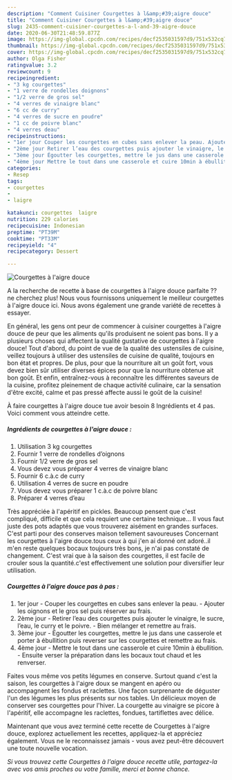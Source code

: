 ```yaml
---
description: "Comment Cuisiner Courgettes à l&amp;#39;aigre douce"
title: "Comment Cuisiner Courgettes à l&amp;#39;aigre douce"
slug: 2435-comment-cuisiner-courgettes-a-l-and-39-aigre-douce
date: 2020-06-30T21:48:59.877Z
image: https://img-global.cpcdn.com/recipes/decf2535031597d9/751x532cq70/courgettes-a-laigre-douce-photo-principale-de-la-recette.jpg
thumbnail: https://img-global.cpcdn.com/recipes/decf2535031597d9/751x532cq70/courgettes-a-laigre-douce-photo-principale-de-la-recette.jpg
cover: https://img-global.cpcdn.com/recipes/decf2535031597d9/751x532cq70/courgettes-a-laigre-douce-photo-principale-de-la-recette.jpg
author: Olga Fisher
ratingvalue: 3.2
reviewcount: 9
recipeingredient:
- "3 kg courgettes"
- "1 verre de rondelles doignons"
- "1/2 verre de gros sel"
- "4 verres de vinaigre blanc"
- "6 cc de curry"
- "4 verres de sucre en poudre"
- "1 cc de poivre blanc"
- "4 verres deau"
recipeinstructions:
- "1er jour Couper les courgettes en cubes sans enlever la peau. Ajouter les oignons et le gros sel puis réserver au frais."
- "2ème jour Retirer l’eau des courgettes puis ajouter le vinaigre, le sucre, l’eau, le curry et le poivre. Bien mélanger et remettre au frais."
- "3ème jour Égoutter les courgettes, mettre le jus dans une casserole et porter à ébullition puis reverser sur les courgettes et remettre au frais."
- "4ème jour Mettre le tout dans une casserole et cuire 10min à ébullition. Ensuite verser la préparation dans les bocaux tout chaud et les renverser."
categories:
- Resep
tags:
- courgettes
- 
- laigre

katakunci: courgettes  laigre 
nutrition: 229 calories
recipecuisine: Indonesian
preptime: "PT39M"
cooktime: "PT33M"
recipeyield: "4"
recipecategory: Dessert

---
```



![Courgettes à l&#39;aigre douce](https://img-global.cpcdn.com/recipes/decf2535031597d9/751x532cq70/courgettes-a-laigre-douce-photo-principale-de-la-recette.jpg)

A la recherche de recette à base de courgettes à l&#39;aigre douce parfaite ?? ne cherchez plus! Nous vous fournissons uniquement le meilleur courgettes à l&#39;aigre douce ici. Nous avons également une grande variété de recettes à essayer.

En général, les gens ont peur de commencer à cuisiner courgettes à l&#39;aigre douce de peur que les aliments qu'ils produisent ne soient pas bons. Il y a plusieurs choses qui affectent la qualité gustative de courgettes à l&#39;aigre douce! Tout d'abord, du point de vue de la qualité des ustensiles de cuisine, veillez toujours à utiliser des ustensiles de cuisine de qualité, toujours en bon état et propres. De plus, pour que la nourriture ait un goût fort, vous devez bien sûr utiliser diverses épices pour que la nourriture obtenue ait bon goût. Et enfin, entraînez-vous à reconnaître les différentes saveurs de la cuisine, profitez pleinement de chaque activité culinaire, car la sensation d'être excité, calme et pas pressé affecte aussi le goût de la cuisine!

<!--inarticleads1-->

À faire courgettes à l&#39;aigre douce tue avoir besoin 8 Ingrédients et 4 pas. Voici comment vous atteindre cette.

##### Ingrédients de courgettes à l&#39;aigre douce :

1. Utilisation 3 kg courgettes
1. Fournir 1 verre de rondelles d’oignons
1. Fournir 1/2 verre de gros sel
1. Vous devez vous préparer 4 verres de vinaigre blanc
1. Fournir 6 c.à.c de curry
1. Utilisation 4 verres de sucre en poudre
1. Vous devez vous préparer 1 c.à.c de poivre blanc
1. Préparer 4 verres d’eau


Très appréciée à l&#39;apéritif en pickles. Beaucoup pensent que c&#39;est compliqué, difficile et que cela requiert une certaine technique… Il vous faut juste des pots adaptés que vous trouverez aisément en grandes surfaces. C&#39;est parti pour des conserves maison tellement savoureuses Concernant les courgettes à l&#39;aigre douce.tous ceux à qui j&#39;en ai donné ont adoré..il m&#39;en reste quelques bocaux toujours très bons, je n&#39;ai pas constaté de changement. C&#39;est vrai que à la saison des courgettes, il est facile de crouler sous la quantité.c&#39;est effectivement une solution pour diversifier leur utilisation. 

<!--inarticleads2-->

##### Courgettes à l&#39;aigre douce pas à pas :

1. 1er jour - Couper les courgettes en cubes sans enlever la peau. - Ajouter les oignons et le gros sel puis réserver au frais.
1. 2ème jour - Retirer l’eau des courgettes puis ajouter le vinaigre, le sucre, l’eau, le curry et le poivre. - Bien mélanger et remettre au frais.
1. 3ème jour - Égoutter les courgettes, mettre le jus dans une casserole et porter à ébullition puis reverser sur les courgettes et remettre au frais.
1. 4ème jour - Mettre le tout dans une casserole et cuire 10min à ébullition. - Ensuite verser la préparation dans les bocaux tout chaud et les renverser.


Faites vous même vos petits légumes en conserve. Surtout quand c&#39;est la saison, les courgettes à l&#39;aigre doux se mangent en apéro ou accompagnent les fondus et raclettes. Une façon surprenante de déguster l&#39;un des légumes les plus présents sur nos tables. Un délicieux moyen de conserver ses courgettes pour l&#39;hiver. La courgette au vinaigre se picore à l&#39;apéritif, elle accompagne les raclettes, fondues, tartiflettes avec délice. 

<!--inarticleads1-->

<p>
Maintenant que vous avez terminé cette recette de Courgettes à l&#39;aigre douce, explorez actuellement les recettes, appliquez-la et appréciez également. Vous ne le reconnaissez jamais - vous avez peut-être découvert une toute nouvelle vocation.
</p>

<p>
<i>Si vous trouvez cette Courgettes à l&#39;aigre douce recette utile, partagez-la avec vos amis proches ou votre famille, merci et bonne chance.</i>
</p>
